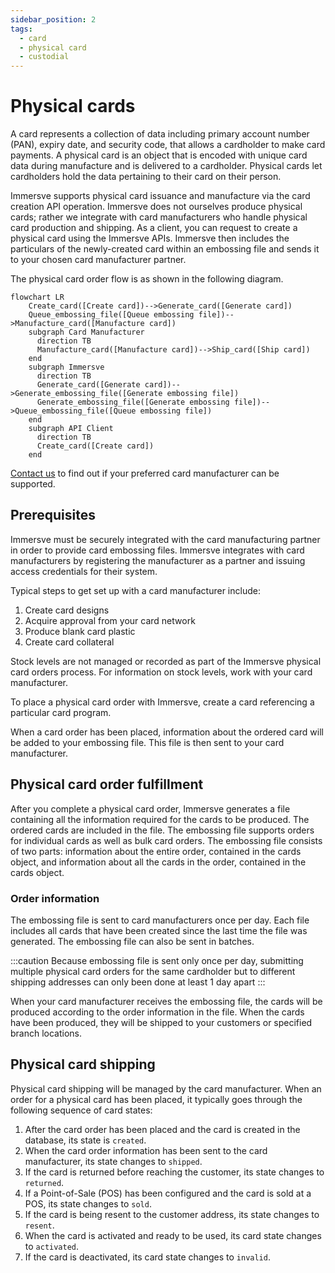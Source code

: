 ```yaml
---
sidebar_position: 2
tags:
  - card
  - physical card
  - custodial
---
```


# Physical cards

A card represents a collection of data including primary account number (PAN), expiry date, and security code, that allows a cardholder to make card payments. A physical card is an object that is encoded with unique card data during manufacture and is delivered to a cardholder. Physical cards let cardholders hold the data pertaining to their card on their person. 

Immersve supports physical card issuance and manufacture via the card creation API operation. Immersve does not ourselves produce physical cards; rather we integrate with card manufacturers who handle physical card production and shipping. As a client, you can request to create a physical card using the Immersve APIs. Immersve then includes the particulars of the newly-created card within an embossing file and sends it to your chosen card manufacturer partner.

The physical card order flow is as shown in the following diagram.

```mermaid
flowchart LR
    Create_card([Create card])-->Generate_card([Generate card])
    Queue_embossing_file([Queue embossing file])-->Manufacture_card([Manufacture card])
    subgraph Card Manufacturer
      direction TB
      Manufacture_card([Manufacture card])-->Ship_card([Ship card])
    end
    subgraph Immersve
      direction TB
      Generate_card([Generate card])-->Generate_embossing_file([Generate embossing file])
      Generate_embossing_file([Generate embossing file])-->Queue_embossing_file([Queue embossing file])
    end
    subgraph API Client
      direction TB
      Create_card([Create card])
    end
```

[Contact us](https://immersve.com/#contact) to find out if your preferred card manufacturer can be supported.


## Prerequisites
Immersve must be securely integrated with the card manufacturing partner in order to provide card embossing files. Immersve integrates with card manufacturers by registering the manufacturer as a partner and issuing access credentials for their system.

Typical steps to get set up with a card manufacturer include:

1. Create card designs
1. Acquire approval from your card network
1. Produce blank card plastic
1. Create card collateral

Stock levels are not managed or recorded as part of the Immersve physical card orders process. For information on stock levels, work with your card manufacturer.

To place a physical card order with Immersve, create a card referencing a particular card program.

When a card order has been placed, information about the ordered card will be added to your embossing file. This file is then sent to your card manufacturer.

## Physical card order fulfillment
After you complete a physical card order, Immersve generates a file containing all the information required for the cards to be produced. The ordered cards are included in the file. The embossing file supports orders for individual cards as well as bulk card orders. The embossing file consists of two parts: information about the entire order, contained in the cards object, and information about all the cards in the order, contained in the cards object.

### Order information
The embossing file is sent to card manufacturers once per day. Each file includes all cards that have been created since the last time the file was generated. The embossing file can also be sent in batches.

:::caution
Because embossing file is sent only once per day, submitting multiple physical card orders for the same cardholder but to different shipping addresses can only been done at least 1 day apart
:::

When your card manufacturer receives the embossing file, the cards will be produced according to the order information in the file. When the cards have been produced, they will be shipped to your customers or specified branch locations.

## Physical card shipping
Physical card shipping will be managed by the card manufacturer. When an order for a physical card has been placed, it typically goes through the following sequence of card states:

1. After the card order has been placed and the card is created in the database, its state is `created`.
1. When the card order information has been sent to the card manufacturer, its state changes to `shipped`.
1. If the card is returned before reaching the customer, its state changes to `returned`.
1. If a Point-of-Sale (POS) has been configured and the card is sold at a POS, its state changes to `sold`.
1. If the card is being resent to the customer address, its state changes to `resent`.
1. When the card is activated and ready to be used, its card state changes to `activated`.
1. If the card is deactivated, its card state changes to `invalid`.
